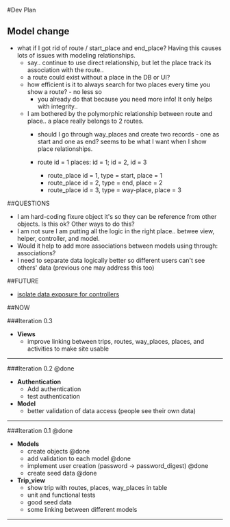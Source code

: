 
#Dev Plan

## Model change
* what if I got rid of route / start_place and end_place?  Having this causes lots of issues with modeling relationships.
	* say.. continue to use direct relationship, but let the place track its association with the route..
	* a route could exist without a place in the DB or UI?
	* how efficient is it to always search for two places every time you show a route? - no less so
		* you already do that because you need more info!  It only helps with integrity..
	* I am bothered by the polymorphic relationship between route and place.. a place really belongs to 2 routes.
		* should I go through way_places and create two records - one as start and one as end? seems to be what I want when I show place relationships.
	
		* route id = 1								places: id = 1; id = 2, id = 3
			* route_place id = 1, type = start, place = 1
			* route_place id = 2, type = end, place = 2
			* route_place id = 3, type = way-place, place = 3

##QUESTIONS
* I am hard-coding fixure object it's so they can be reference from other objects. Is this ok?  Other ways to do this?
* I am not sure I am putting all the logic in the right place.. betwee view, helper, controller, and model.
* Would it help to add more associations between models using through: associations?
* I need to separate data logically better so different users can't see others' data (previous one may address this too)


##FUTURE
* [isolate data exposure for controllers](https://github.com/voxdolo/decent_exposure)


##NOW


###Iteration 0.3
* __Views__
	* improve linking between trips, routes, way_places, places, and activities to make site usable
***

###Iteration 0.2 @done
* __Authentication__
	* Add authentication
	* test authentication
* __Model__
	* better validation of data access (people see their own data)
***

###Iteration 0.1 @done

* __Models__
    * create objects @done
    * add validation to each model @done
    * implement user creation (password -> password_digest) @done
    * create seed data @done
* __Trip_view__
    * show trip with routes, places, way_places in table
	* unit and functional tests
	* good seed data
	* some linking between different models

***


